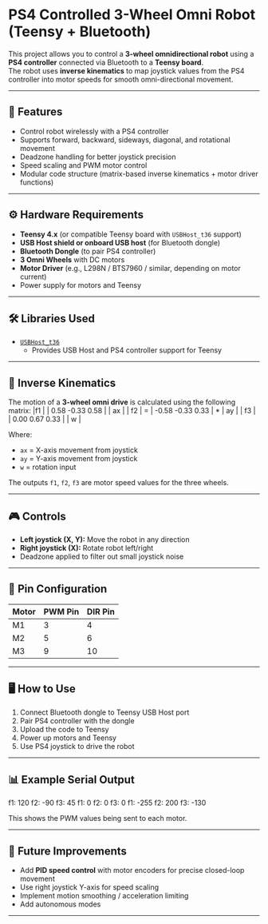 # PS4 Controlled 3-Wheel Omni Robot (Teensy + Bluetooth)

This project allows you to control a **3-wheel omnidirectional robot** using a **PS4 controller** connected via Bluetooth to a **Teensy board**.  
The robot uses **inverse kinematics** to map joystick values from the PS4 controller into motor speeds for smooth omni-directional movement.

---

## 🚀 Features
- Control robot wirelessly with a PS4 controller  
- Supports forward, backward, sideways, diagonal, and rotational movement  
- Deadzone handling for better joystick precision  
- Speed scaling and PWM motor control  
- Modular code structure (matrix-based inverse kinematics + motor driver functions)

---

## ⚙️ Hardware Requirements
- **Teensy 4.x** (or compatible Teensy board with `USBHost_t36` support)  
- **USB Host shield or onboard USB host** (for Bluetooth dongle)  
- **Bluetooth Dongle** (to pair PS4 controller)  
- **3 Omni Wheels** with DC motors  
- **Motor Driver** (e.g., L298N / BTS7960 / similar, depending on motor current)  
- Power supply for motors and Teensy  

---

## 🛠️ Libraries Used
- [`USBHost_t36`](https://github.com/PaulStoffregen/USBHost_t36)  
  - Provides USB Host and PS4 controller support for Teensy

---

## 📐 Inverse Kinematics
The motion of a **3-wheel omni drive** is calculated using the following matrix:
|f1 | | 0.58 -0.33 0.58 | | ax |
| f2 | = | -0.58 -0.33 0.33 | * | ay |
| f3 | | 0.00 0.67 0.33 | | w |


Where:
- `ax` = X-axis movement from joystick  
- `ay` = Y-axis movement from joystick  
- `w`  = rotation input  

The outputs `f1`, `f2`, `f3` are motor speed values for the three wheels.

---

## 🎮 Controls
- **Left joystick (X, Y):** Move the robot in any direction  
- **Right joystick (X):** Rotate robot left/right  
- Deadzone applied to filter out small joystick noise  

---

## 🔧 Pin Configuration
| Motor | PWM Pin | DIR Pin |
|-------|---------|---------|
| M1    | 3       | 4       |
| M2    | 5       | 6       |
| M3    | 9       | 10      |

---

## 🖥️ How to Use
1. Connect Bluetooth dongle to Teensy USB Host port  
2. Pair PS4 controller with the dongle  
3. Upload the code to Teensy  
4. Power up motors and Teensy  
5. Use PS4 joystick to drive the robot  

---

## 📊 Example Serial Output
f1: 120 f2: -90 f3: 45
f1: 0 f2: 0 f3: 0
f1: -255 f2: 200 f3: -130

This shows the PWM values being sent to each motor.

---

## 📝 Future Improvements
- Add **PID speed control** with motor encoders for precise closed-loop movement  
- Use right joystick Y-axis for speed scaling  
- Implement motion smoothing / acceleration limiting  
- Add autonomous modes  

---





